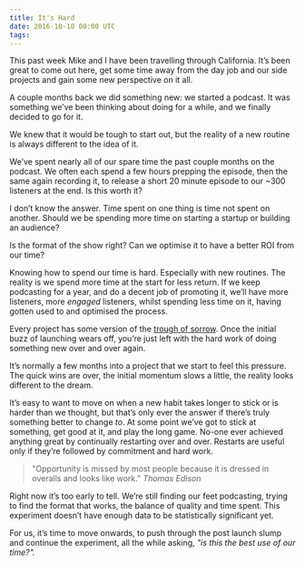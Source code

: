 ```yaml
---
title: It's Hard
date: 2016-10-10 00:00 UTC
tags:
---
```


This past week Mike and I have been travelling through California. It’s been great to come out here, get some time away from the day job and our side projects and gain some new perspective on it all.

A couple months back we did something new: we started a podcast. It was something we’ve been thinking about doing for a while, and we finally decided to go for it.

We knew that it would be tough to start out, but the reality of a new routine is always different to the idea of it.

We’ve spent nearly all of our spare time the past couple months on the podcast. We often each spend a few hours prepping the episode, then the same again recording it, to release a short 20 minute episode to our ~300 listeners at the end. Is this worth it?

I don’t know the answer. Time spent on one thing is time not spent on another. Should we be spending more time on starting a startup or building an audience?

Is the format of the show right? Can we optimise it to have a better ROI from our time?

Knowing how to spend our time is hard. Especially with new routines. The reality is we spend more time at the start for less return. If we keep podcasting for a year, and do a decent job of promoting it, we’ll have more listeners, more *engaged* listeners, whilst spending less time on it, having gotten used to and optimised the process.

Every project has some version of the [trough of sorrow](http://andrewchen.co/after-the-techcrunch-bump-life-in-the-trough-of-sorrow/). Once the initial buzz of launching wears off, you’re just left with the hard work of doing something new over and over again.

It’s normally a few months into a project that we start to feel this pressure. The quick wins are over, the initial momentum slows a little, the reality looks different to the dream.

It’s easy to want to move on when a new habit takes longer to stick or is harder than we thought, but that’s only ever the answer if there’s truly something better to change *to*. At some point we’ve got to stick at something, get good at it, and play the long game. No-one ever achieved anything great by continually restarting over and over. Restarts are useful only if they’re followed by commitment and hard work.

> "Opportunity is missed by most people because it is dressed in overalls and looks like work."
> <cite>Thomas Edison</cite>

Right now it’s too early to tell. We’re still finding our feet podcasting, trying to find the format that works, the balance of quality and time spent. This experiment doesn’t have enough data to be statistically significant yet.

For us, it’s time to move onwards, to push through the post launch slump and continue the experiment, all the while asking, *"is this the best use of our time?".*
